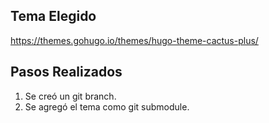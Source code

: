 ## Tema Elegido
https://themes.gohugo.io/themes/hugo-theme-cactus-plus/

## Pasos Realizados
1. Se creó un git branch.
2. Se agregó el tema como git submodule.